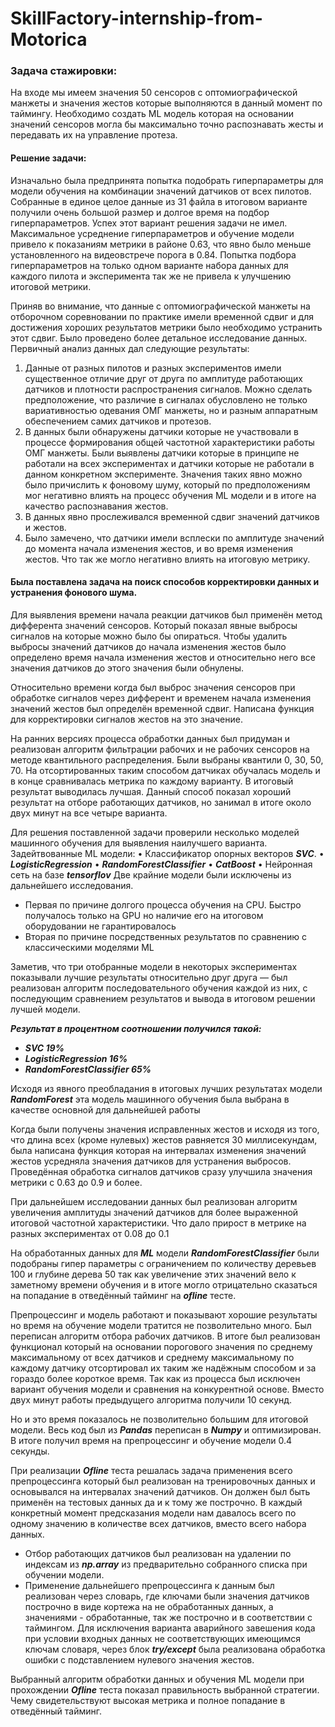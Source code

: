 # SkillFactory-internship-from-Motorica
### Задача стажировки:
На входе мы имеем значения 50 сенсоров с оптомиографической манжеты и значения жестов которые выполняются в данный момент по таймингу.
Необходимо создать ML модель которая на основании значений сенсоров могла бы максимально точно распознавать жесты и передавать их на управление протеза.

#### Решение задачи:

Изначально была предпринята попытка подобрать гиперпараметры для модели обучения на комбинации значений датчиков от всех пилотов. Собранные в единое целое данные из 31 файла в итоговом варианте получили очень большой размер и долгое время на подбор гиперпараметров.
Успех этот вариант решения задачи не имел. Максимальное усреднение гиперпараметров и обучение модели привело к показаниям метрики в районе 0.63, что явно было меньше установленного на видеовстрече порога в 0.84.
Попытка подбора гиперпараметров на только одном варианте набора данных для каждого пилота и эксперимента так же не привела к улучшению итоговой метрики.

Приняв во внимание, что данные с оптомиографической манжеты на отборочном соревновании по практике имели временной сдвиг и для достижения хороших результатов метрики было необходимо устранить этот сдвиг. Было проведено более детальное исследование данных. 
Первичный анализ данных дал следующие результаты:
1. Данные от разных пилотов и разных экспериментов имели существенное отличие друг от друга по амплитуде работающих датчиков и плотности распространения сигналов. Можно сделать предположение, что различие в сигналах обусловлено не только вариативностью одевания ОМГ манжеты, но и разным аппаратным обеспечением самих датчиков и протезов.
2. В данных были обнаружены датчики которые не участвовали в процессе формирования общей частотной характеристики работы ОМГ манжеты. Были выявлены датчики которые в принципе не работали на всех экспериментах и датчики которые не работали в данном конкретном эксперименте. Значения таких явно можно было причислить к фоновому шуму, который по предположениям мог негативно влиять на процесс обучения ML модели и в итоге на качество распознавания жестов.
3. В данных явно прослеживался временной сдвиг значений датчиков и жестов.
4. Было замечено, что датчики имели всплески по амплитуде значений до момента начала изменения жестов, и во время изменения жестов. Что так же могло негативно влиять на итоговую метрику.
       
#### Была поставлена задача на поиск способов корректировки данных и устранения фонового шума.
	
Для выявления времени начала реакции датчиков был применён метод дифферента значений сенсоров. Который показал явные выбросы сигналов на которые можно было бы опираться. 
Чтобы удалить выбросы значений датчиков до начала изменения жестов было определено время начала изменения жестов и относительно него все значения датчиков до этого значения были обнулены.
	
Относительно времени когда был выброс значения сенсоров при обработке сигналов через дифферент и временем начала изменения значений жестов был определён временной сдвиг. Написана функция для корректировки сигналов жестов на это значение.

  На ранних версиях процесса обработки данных был придуман и реализован  алгоритм фильтрации рабочих и не рабочих сенсоров на методе квантильного распределения. Были выбраны квантили 0, 30, 50, 70. На отсортированных таким способом датчиках обучалась модель и в конце сравнивалась метрика по каждому варианту. В итоговый результат выводилась лучшая. 
Данный способ показал хороший результат на отборе работающих датчиков, но занимал в итоге около двух минут на все четыре варианта.

Для решения поставленной задачи проверили несколько моделей машинного обучения для выявления наилучшего варианта. 
Задейтвованные ML модели:
• Классификатор опорных векторов ***SVC***.
• ***LogisticRegression***
• ***RandomForestClassifier***
• ***CatBoost***
• Нейронная сеть на базе ***tensorflov***
Две крайние модели были исключены из дальнейшего исследования.
* Первая по причине долгого процесса обучения на CPU. Быстро получалось только на GPU но наличие его на итоговом оборудовании не гарантировалось
* Вторая по причине посредственных результатов по сравнению с классическими моделями ML

Заметив, что три отобранные модели в некоторых экспериментах показывали лучшие результаты относительно друг друга — был реализован алгоритм последовательного обучения каждой из них, с последующим сравнением результатов и вывода в итоговом решении лучшей модели.

***Результат в процентном соотношении получился такой:***

* ***SVC 19%***
* ***LogisticRegression 16%***
* ***RandomForestClassifier 65%***
      
Исходя из явного преобладания в итоговых лучших результатах модели ***RandomForest*** эта модель машинного обучения была выбрана в качестве основной для дальнейшей работы
	
Когда были получены значения исправленных жестов и исходя из того, что длина всех (кроме нулевых) жестов равняется 30 миллисекундам, была написана функция которая на интервалах изменения значений жестов усредняла значения датчиков для устранения выбросов.
Проведённая обработка сигналов датчиков сразу улучшила значения метрики с 0.63 до 0.9 и более.

При дальнейшем исследовании данных был реализован алгоритм увеличения амплитуды значений датчиков для более выраженной итоговой частотной характеристики. Что дало прирост в метрике на разных экспериментах от 0.08 до 0.1

На обработанных данных для ***ML*** модели ***RandomForestClassifier*** были подобраны гипер параметры с ограничением по количеству деревьев 100 и глубине дерева 50 так как увеличение этих значений вело к заметному времени обучения и в итоге могло отрицательно сказаться на попадание в отведённый тайминг на ***ofline*** тесте.

Препроцессинг и модель работают и показывают хорошие результаты но время на обучение модели тратится не позволительно много. Был переписан алгоритм отбора рабочих датчиков. В итоге был реализован функционал который на основании порогового значения по среднему максимальному от всех датчиков и среднему максимальному по каждому датчику отсортировал их таким же надёжным способом и за гораздо более короткое время. Так как из процесса был исключен вариант обучения модели и сравнения на конкурентной основе. Вместо двух минут работы предыдущего алгоритма получили 10 секунд.

Но и это время показалось не позволительно большим для итоговой модели. Весь код был из ***Pandas*** переписан в ***Numpy*** и оптимизирован. В итоге получил время на препроцессинг и обучение модели 0.4 секунды.

При реализации ***Ofline*** теста решалась задача применения всего препроцессинга который был реализован на тренировочных данных и основывался на интервалах значений датчиков. Он должен был быть применён на тестовых данных да и к тому же построчно. В каждый конкретный момент предсказания модели нам давалось всего по одному значению в количестве всех датчиков, вместо всего набора данных.

* Отбор работающих датчиков был реализован на удалении по индексам из ***np.array*** из предварительно собранного списка при обучении модели.
* Применение дальнейшего препроцессинга к данным был реализован через словарь, где ключами были значения датчиков построчно в виде кортежа на не обработанных данных, а значениями - обработанные, так же построчно и в соответствии с таймингом. Для исключения варианта аварийного завешения кода при условии входных данных не соответствующих имеющимся ключам словаря, через блок ***try/except*** была реализована обработка ошибки с подставлением нулевого значения жестов.

Выбранный алгоритм обработки данных и обучения ML модели при прохождении ***Ofline*** теста показал правильность выбранной стратегии. Чему свидетельствуют высокая метрика и полное попадание в отведённый тайминг.
